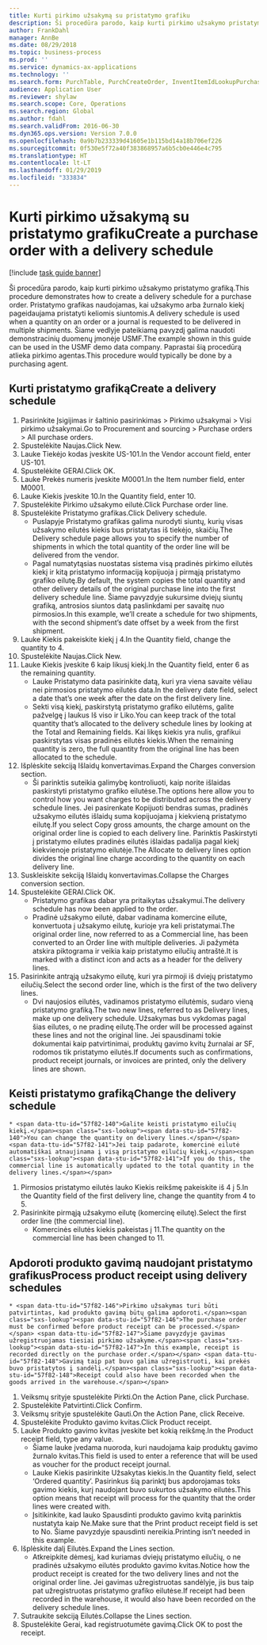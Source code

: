 ```yaml
---
title: Kurti pirkimo užsakymą su pristatymo grafiku
description: Ši procedūra parodo, kaip kurti pirkimo užsakymo pristatymo grafiką.
author: FrankDahl
manager: AnnBe
ms.date: 08/29/2018
ms.topic: business-process
ms.prod: ''
ms.service: dynamics-ax-applications
ms.technology: ''
ms.search.form: PurchTable, PurchCreateOrder, InventItemIdLookupPurchase, PurchDeliverySchedule, PurchEditLines
audience: Application User
ms.reviewer: shylaw
ms.search.scope: Core, Operations
ms.search.region: Global
ms.author: fdahl
ms.search.validFrom: 2016-06-30
ms.dyn365.ops.version: Version 7.0.0
ms.openlocfilehash: 0a9b7b233339d41605e1b115bd14a18b706ef226
ms.sourcegitcommit: 0f530e5f72a40f383868957a6b5cb0e446e4c795
ms.translationtype: HT
ms.contentlocale: lt-LT
ms.lasthandoff: 01/29/2019
ms.locfileid: "333834"
---
```

# <a name="create-a-purchase-order-with-a-delivery-schedule"></a><span data-ttu-id="57f82-103">Kurti pirkimo užsakymą su pristatymo grafiku</span><span class="sxs-lookup"><span data-stu-id="57f82-103">Create a purchase order with a delivery schedule</span></span>

[!include [task guide banner](../../includes/task-guide-banner.md)]

<span data-ttu-id="57f82-104">Ši procedūra parodo, kaip kurti pirkimo užsakymo pristatymo grafiką.</span><span class="sxs-lookup"><span data-stu-id="57f82-104">This procedure demonstrates how to create a delivery schedule for a purchase order.</span></span> <span data-ttu-id="57f82-105">Pristatymo grafikas naudojamas, kai užsakymo arba žurnalo kiekį pageidaujama pristatyti keliomis siuntomis.</span><span class="sxs-lookup"><span data-stu-id="57f82-105">A delivery schedule is used when a quantity on an order or a journal is requested to be delivered in multiple shipments.</span></span> <span data-ttu-id="57f82-106">Šiame vedlyje pateikiamą pavyzdį galima naudoti demonstracinių duomenų įmonėje USMF.</span><span class="sxs-lookup"><span data-stu-id="57f82-106">The example shown in this guide can be used in the USMF demo data company.</span></span> <span data-ttu-id="57f82-107">Paprastai šią procedūrą atlieka pirkimo agentas.</span><span class="sxs-lookup"><span data-stu-id="57f82-107">This procedure would typically be done by a purchasing agent.</span></span>


## <a name="create-a-delivery-schedule"></a><span data-ttu-id="57f82-108">Kurti pristatymo grafiką</span><span class="sxs-lookup"><span data-stu-id="57f82-108">Create a delivery schedule</span></span>
1. <span data-ttu-id="57f82-109">Pasirinkite Įsigijimas ir šaltinio pasirinkimas > Pirkimo užsakymai > Visi pirkimo užsakymai.</span><span class="sxs-lookup"><span data-stu-id="57f82-109">Go to Procurement and sourcing > Purchase orders > All purchase orders.</span></span>
2. <span data-ttu-id="57f82-110">Spustelėkite Naujas.</span><span class="sxs-lookup"><span data-stu-id="57f82-110">Click New.</span></span>
3. <span data-ttu-id="57f82-111">Lauke Tiekėjo kodas įveskite US-101.</span><span class="sxs-lookup"><span data-stu-id="57f82-111">In the Vendor account field, enter US-101.</span></span>
4. <span data-ttu-id="57f82-112">Spustelėkite GERAI.</span><span class="sxs-lookup"><span data-stu-id="57f82-112">Click OK.</span></span>
5. <span data-ttu-id="57f82-113">Lauke Prekės numeris įveskite M0001.</span><span class="sxs-lookup"><span data-stu-id="57f82-113">In the Item number field, enter M0001.</span></span>
6. <span data-ttu-id="57f82-114">Lauke Kiekis įveskite 10.</span><span class="sxs-lookup"><span data-stu-id="57f82-114">In the Quantity field, enter 10.</span></span>
7. <span data-ttu-id="57f82-115">Spustelėkite Pirkimo užsakymo eilutė.</span><span class="sxs-lookup"><span data-stu-id="57f82-115">Click Purchase order line.</span></span>
8. <span data-ttu-id="57f82-116">Spustelėkite Pristatymo grafikas.</span><span class="sxs-lookup"><span data-stu-id="57f82-116">Click Delivery schedule.</span></span>
    * <span data-ttu-id="57f82-117">Puslapyje Pristatymo grafikas galima nurodyti siuntų, kurių visas užsakymo eilutės kiekis bus pristatytas iš tiekėjo, skaičių.</span><span class="sxs-lookup"><span data-stu-id="57f82-117">The Delivery schedule page allows you to specify the number of shipments in which the total quantity of the order line will be delivered from the vendor.</span></span>  
    * <span data-ttu-id="57f82-118">Pagal numatytąsias nuostatas sistema visą pradinės pirkimo eilutės kiekį ir kitą pristatymo informaciją kopijuoja į pirmąją pristatymo grafiko eilutę.</span><span class="sxs-lookup"><span data-stu-id="57f82-118">By default, the system copies the total quantity and other delivery details of the original purchase line into the first delivery schedule line.</span></span> <span data-ttu-id="57f82-119">Šiame pavyzdyje sukursime dviejų siuntų grafiką, antrosios siuntos datą paslinkdami per savaitę nuo pirmosios.</span><span class="sxs-lookup"><span data-stu-id="57f82-119">In this example, we’ll create a schedule for two shipments, with the second shipment’s date offset by a week from the first shipment.</span></span>  
9. <span data-ttu-id="57f82-120">Lauke Kiekis pakeiskite kiekį į 4.</span><span class="sxs-lookup"><span data-stu-id="57f82-120">In the Quantity field, change the quantity to 4.</span></span>
10. <span data-ttu-id="57f82-121">Spustelėkite Naujas.</span><span class="sxs-lookup"><span data-stu-id="57f82-121">Click New.</span></span>
11. <span data-ttu-id="57f82-122">Lauke Kiekis įveskite 6 kaip likusį kiekį.</span><span class="sxs-lookup"><span data-stu-id="57f82-122">In the Quantity field, enter 6 as the remaining quantity.</span></span>
    * <span data-ttu-id="57f82-123">Lauke Pristatymo data pasirinkite datą, kuri yra viena savaite vėliau nei pirmosios pristatymo eilutės data.</span><span class="sxs-lookup"><span data-stu-id="57f82-123">In the delivery date field, select a date that’s one week after the date on the first delivery line.</span></span>  
    * <span data-ttu-id="57f82-124">Sekti visą kiekį, paskirstytą pristatymo grafiko eilutėms, galite pažvelgę į laukus Iš viso ir Liko.</span><span class="sxs-lookup"><span data-stu-id="57f82-124">You can keep track of the total quantity that’s allocated to the delivery schedule lines by looking at the Total and Remaining fields.</span></span> <span data-ttu-id="57f82-125">Kai likęs kiekis yra nulis, grafikui paskirstytas visas pradinės eilutės kiekis.</span><span class="sxs-lookup"><span data-stu-id="57f82-125">When the remaining quantity is zero, the full quantity from the original line has been allocated to the schedule.</span></span>  
12. <span data-ttu-id="57f82-126">Išplėskite sekciją Išlaidų konvertavimas.</span><span class="sxs-lookup"><span data-stu-id="57f82-126">Expand the Charges conversion section.</span></span>
    * <span data-ttu-id="57f82-127">Ši parinktis suteikia galimybę kontroliuoti, kaip norite išlaidas paskirstyti pristatymo grafiko eilutėse.</span><span class="sxs-lookup"><span data-stu-id="57f82-127">The options here allow you to control how you want charges to be distributed across the delivery schedule lines.</span></span> <span data-ttu-id="57f82-128">Jei pasirenkate Kopijuoti bendras sumas, pradinės užsakymo eilutės išlaidų suma kopijuojama į kiekvieną pristatymo eilutę.</span><span class="sxs-lookup"><span data-stu-id="57f82-128">If you select Copy gross amounts, the charge amount on the original order line is copied to each delivery line.</span></span> <span data-ttu-id="57f82-129">Parinktis Paskirstyti į pristatymo eilutes pradinės eilutės išlaidas padalija pagal kiekį kiekvienoje pristatymo eilutėje.</span><span class="sxs-lookup"><span data-stu-id="57f82-129">The Allocate to delivery lines option divides the original line charge according to the quantity on each delivery line.</span></span>  
13. <span data-ttu-id="57f82-130">Suskleiskite sekciją Išlaidų konvertavimas.</span><span class="sxs-lookup"><span data-stu-id="57f82-130">Collapse the Charges conversion section.</span></span>
14. <span data-ttu-id="57f82-131">Spustelėkite GERAI.</span><span class="sxs-lookup"><span data-stu-id="57f82-131">Click OK.</span></span>
    * <span data-ttu-id="57f82-132">Pristatymo grafikas dabar yra pritaikytas užsakymui.</span><span class="sxs-lookup"><span data-stu-id="57f82-132">The delivery schedule has now been applied to the order.</span></span>  
    * <span data-ttu-id="57f82-133">Pradinė užsakymo eilutė, dabar vadinama komercine eilute, konvertuota į užsakymo eilutę, kurioje yra keli pristatymai.</span><span class="sxs-lookup"><span data-stu-id="57f82-133">The original order line, now referred to as a Commercial line, has been converted to an Order line with multiple deliveries.</span></span> <span data-ttu-id="57f82-134">Ji pažymėta atskira piktograma ir veikia kaip pristatymo eilučių antraštė.</span><span class="sxs-lookup"><span data-stu-id="57f82-134">It is marked with a distinct icon and acts as a header for the delivery lines.</span></span>  
15. <span data-ttu-id="57f82-135">Pasirinkite antrąją užsakymo eilutę, kuri yra pirmoji iš dviejų pristatymo eilučių.</span><span class="sxs-lookup"><span data-stu-id="57f82-135">Select the second order line, which is the first of the two delivery lines.</span></span>
    * <span data-ttu-id="57f82-136">Dvi naujosios eilutės, vadinamos pristatymo eilutėmis, sudaro vieną pristatymo grafiką.</span><span class="sxs-lookup"><span data-stu-id="57f82-136">The two new lines, referred to as Delivery lines, make up one delivery schedule.</span></span> <span data-ttu-id="57f82-137">Užsakymas bus vykdomas pagal šias eilutes, o ne pradinę eilutę.</span><span class="sxs-lookup"><span data-stu-id="57f82-137">The order will be processed against these lines and not the original line.</span></span> <span data-ttu-id="57f82-138">Jei spausdinami tokie dokumentai kaip patvirtinimai, produktų gavimo kvitų žurnalai ar SF, rodomos tik pristatymo eilutės.</span><span class="sxs-lookup"><span data-stu-id="57f82-138">If documents such as confirmations, product receipt journals, or invoices are printed, only the delivery lines are shown.</span></span>  

## <a name="change-the-delivery-schedule"></a><span data-ttu-id="57f82-139">Keisti pristatymo grafiką</span><span class="sxs-lookup"><span data-stu-id="57f82-139">Change the delivery schedule</span></span>
    * <span data-ttu-id="57f82-140">Galite keisti pristatymo eilučių kiekį.</span><span class="sxs-lookup"><span data-stu-id="57f82-140">You can change the quantity on delivery lines.</span></span> <span data-ttu-id="57f82-141">Jei taip padarote, komercinė eilutė automatiškai atnaujinama į visą pristatymo eilučių kiekį.</span><span class="sxs-lookup"><span data-stu-id="57f82-141">If you do this, the commercial line is automatically updated to the total quantity in the delivery lines.</span></span>  
1. <span data-ttu-id="57f82-142">Pirmosios pristatymo eilutės lauko Kiekis reikšmę pakeiskite iš 4 į 5.</span><span class="sxs-lookup"><span data-stu-id="57f82-142">In the Quantity field of the first delivery line, change the quantity from 4 to 5.</span></span>
2. <span data-ttu-id="57f82-143">Pasirinkite pirmąją užsakymo eilutę (komercinę eilutę).</span><span class="sxs-lookup"><span data-stu-id="57f82-143">Select the first order line (the commercial line).</span></span>
    * <span data-ttu-id="57f82-144">Komercinės eilutės kiekis pakeistas į 11.</span><span class="sxs-lookup"><span data-stu-id="57f82-144">The quantity on the commercial line has been changed to 11.</span></span>  

## <a name="process-product-receipt-using-delivery-schedules"></a><span data-ttu-id="57f82-145">Apdoroti produkto gavimą naudojant pristatymo grafikus</span><span class="sxs-lookup"><span data-stu-id="57f82-145">Process product receipt using delivery schedules</span></span>
    * <span data-ttu-id="57f82-146">Pirkimo užsakymas turi būti patvirtintas, kad produkto gavimą būtų galima apdoroti.</span><span class="sxs-lookup"><span data-stu-id="57f82-146">The purchase order must be confirmed before product receipt can be processed.</span></span> <span data-ttu-id="57f82-147">Šiame pavyzdyje gavimas užregistruojamas tiesiai pirkimo užsakyme.</span><span class="sxs-lookup"><span data-stu-id="57f82-147">In this example, receipt is recorded directly on the purchase order.</span></span> <span data-ttu-id="57f82-148">Gavimą taip pat buvo galima užregistruoti, kai prekės buvo pristatytos į sandėlį.</span><span class="sxs-lookup"><span data-stu-id="57f82-148">Receipt could also have been recorded when the goods arrived in the warehouse.</span></span>  
1. <span data-ttu-id="57f82-149">Veiksmų srityje spustelėkite Pirkti.</span><span class="sxs-lookup"><span data-stu-id="57f82-149">On the Action Pane, click Purchase.</span></span>
2. <span data-ttu-id="57f82-150">Spustelėkite Patvirtinti.</span><span class="sxs-lookup"><span data-stu-id="57f82-150">Click Confirm.</span></span>
3. <span data-ttu-id="57f82-151">Veiksmų srityje spustelėkite Gauti.</span><span class="sxs-lookup"><span data-stu-id="57f82-151">On the Action Pane, click Receive.</span></span>
4. <span data-ttu-id="57f82-152">Spustelėkite Produkto gavimo kvitas.</span><span class="sxs-lookup"><span data-stu-id="57f82-152">Click Product receipt.</span></span>
5. <span data-ttu-id="57f82-153">Lauke Produkto gavimo kvitas įveskite bet kokią reikšmę.</span><span class="sxs-lookup"><span data-stu-id="57f82-153">In the Product receipt field, type any value.</span></span>
    * <span data-ttu-id="57f82-154">Šiame lauke įvedama nuoroda, kuri naudojama kaip produktų gavimo žurnalo kvitas.</span><span class="sxs-lookup"><span data-stu-id="57f82-154">This field is used to enter a reference that will be used as voucher for the product receipt journal.</span></span>  
    * <span data-ttu-id="57f82-155">Lauke Kiekis pasirinkite Užsakytas kiekis.</span><span class="sxs-lookup"><span data-stu-id="57f82-155">In the Quantity field, select ‘Ordered quantity’.</span></span> <span data-ttu-id="57f82-156">Pasirinkus šią parinktį bus apdorojamas toks gavimo kiekis, kurį naudojant buvo sukurtos užsakymo eilutės.</span><span class="sxs-lookup"><span data-stu-id="57f82-156">This option means that receipt will process for the quantity that the order lines were created with.</span></span>  
    * <span data-ttu-id="57f82-157">Įsitikinkite, kad lauko Spausdinti produkto gavimo kvitą parinktis nustatyta kaip Ne.</span><span class="sxs-lookup"><span data-stu-id="57f82-157">Make sure that the Print product receipt field is set to No.</span></span> <span data-ttu-id="57f82-158">Šiame pavyzdyje spausdinti nereikia.</span><span class="sxs-lookup"><span data-stu-id="57f82-158">Printing isn’t needed in this example.</span></span>  
6. <span data-ttu-id="57f82-159">Išplėskite dalį Eilutės.</span><span class="sxs-lookup"><span data-stu-id="57f82-159">Expand the Lines section.</span></span>
    * <span data-ttu-id="57f82-160">Atkreipkite dėmesį, kad kuriamas dviejų pristatymo eilučių, o ne pradinės užsakymo eilutės produkto gavimo kvitas.</span><span class="sxs-lookup"><span data-stu-id="57f82-160">Notice how the product receipt is created for the two delivery lines and not the original order line.</span></span> <span data-ttu-id="57f82-161">Jei gavimas užregistruotas sandėlyje, jis bus taip pat užregistruotas pristatymo grafiko eilutėse.</span><span class="sxs-lookup"><span data-stu-id="57f82-161">If receipt had been recorded in the warehouse, it would also have been recorded on the delivery schedule lines.</span></span>  
7. <span data-ttu-id="57f82-162">Sutraukite sekciją Eilutės.</span><span class="sxs-lookup"><span data-stu-id="57f82-162">Collapse the Lines section.</span></span>
8. <span data-ttu-id="57f82-163">Spustelėkite Gerai, kad registruotumėte gavimą.</span><span class="sxs-lookup"><span data-stu-id="57f82-163">Click OK to post the receipt.</span></span>

